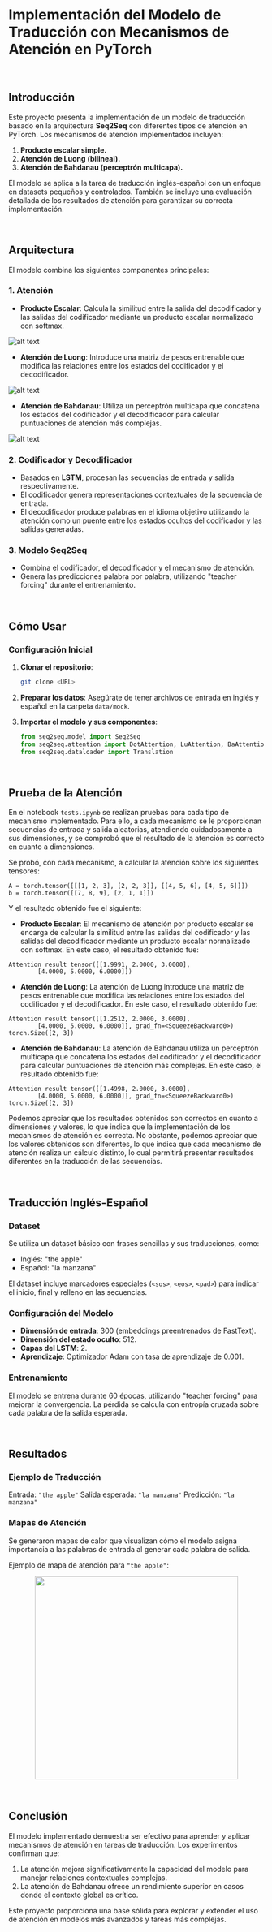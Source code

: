 # Implementación del Modelo de Traducción con Mecanismos de Atención en PyTorch

<br>

## Introducción

Este proyecto presenta la implementación de un modelo de traducción basado en la arquitectura **Seq2Seq** con diferentes tipos de atención en PyTorch. Los mecanismos de atención implementados incluyen:
1. **Producto escalar simple.**
2. **Atención de Luong (bilineal).**
3. **Atención de Bahdanau (perceptrón multicapa).**

El modelo se aplica a la tarea de traducción inglés-español con un enfoque en datasets pequeños y controlados. También se incluye una evaluación detallada de los resultados de atención para garantizar su correcta implementación.

<br>

## Arquitectura

El modelo combina los siguientes componentes principales:

### 1. **Atención**
   - **Producto Escalar**: Calcula la similitud entre la salida del decodificador y las salidas del codificador mediante un producto escalar normalizado con softmax.

![alt text](images/dot_product_attention.png)

   - **Atención de Luong**: Introduce una matriz de pesos entrenable que modifica las relaciones entre los estados del codificador y el decodificador.

![alt text](images/bilinear_attention.png)

   - **Atención de Bahdanau**: Utiliza un perceptrón multicapa que concatena los estados del codificador y el decodificador para calcular puntuaciones de atención más complejas.

![alt text](images/mlp_attention.png)

### 2. **Codificador y Decodificador**
   - Basados en **LSTM**, procesan las secuencias de entrada y salida respectivamente.
   - El codificador genera representaciones contextuales de la secuencia de entrada.
   - El decodificador produce palabras en el idioma objetivo utilizando la atención como un puente entre los estados ocultos del codificador y las salidas generadas.

### 3. **Modelo Seq2Seq**
   - Combina el codificador, el decodificador y el mecanismo de atención.
   - Genera las predicciones palabra por palabra, utilizando "teacher forcing" durante el entrenamiento.

<br>

## Cómo Usar

### Configuración Inicial
1. **Clonar el repositorio**:
   ```bash
   git clone <URL>
   ```
2. **Preparar los datos**:
   Asegúrate de tener archivos de entrada en inglés y español en la carpeta `data/mock`.

3. **Importar el modelo y sus componentes**:
   ```python
   from seq2seq.model import Seq2Seq
   from seq2seq.attention import DotAttention, LuAttention, BaAttention
   from seq2seq.dataloader import Translation
   ```

<br>

## Prueba de la Atención

En el notebook `tests.ipynb` se realizan pruebas para cada tipo de mecanismo implementado. Para ello, a cada mecanismo se le proporcionan secuencias de entrada y salida aleatorias, atendiendo cuidadosamente a sus dimensiones, y se comprobó que el resultado de la atención es correcto en cuanto a dimensiones.

Se probó, con cada mecanismo, a calcular la atención sobre los siguientes tensores:

```
A = torch.tensor([[[1, 2, 3], [2, 2, 3]], [[4, 5, 6], [4, 5, 6]]])
b = torch.tensor([[7, 8, 9], [2, 1, 1]])
```

Y el resultado obtenido fue el siguiente:

- **Producto Escalar**: El mecanismo de atención por producto escalar se encarga de calcular la similitud entre las salidas del codificador y las salidas del decodificador mediante un producto escalar normalizado con softmax. En este caso, el resultado obtenido fue:

```
Attention result tensor([[1.9991, 2.0000, 3.0000],
        [4.0000, 5.0000, 6.0000]])
```

- **Atención de Luong**: La atención de Luong introduce una matriz de pesos entrenable que modifica las relaciones entre los estados del codificador y el decodificador. En este caso, el resultado obtenido fue:

```
Attention result tensor([[1.2512, 2.0000, 3.0000],
        [4.0000, 5.0000, 6.0000]], grad_fn=<SqueezeBackward0>) torch.Size([2, 3])
```

- **Atención de Bahdanau**: La atención de Bahdanau utiliza un perceptrón multicapa que concatena los estados del codificador y el decodificador para calcular puntuaciones de atención más complejas. En este caso, el resultado obtenido fue:

```
Attention result tensor([[1.4998, 2.0000, 3.0000],
        [4.0000, 5.0000, 6.0000]], grad_fn=<SqueezeBackward0>) torch.Size([2, 3])
```

Podemos apreciar que los resultados obtenidos son correctos en cuanto a dimensiones y valores, lo que indica que la implementación de los mecanismos de atención es correcta. No obstante, podemos apreciar que los valores obtenidos son diferentes, lo que indica que cada mecanismo de atención realiza un cálculo distinto, lo cual permitirá presentar resultados diferentes en la traducción de las secuencias.

<br>

## Traducción Inglés-Español

### Dataset
Se utiliza un dataset básico con frases sencillas y sus traducciones, como:
- Inglés: "the apple"
- Español: "la manzana"

El dataset incluye marcadores especiales (`<sos>`, `<eos>`, `<pad>`) para indicar el inicio, final y relleno en las secuencias.

### Configuración del Modelo
- **Dimensión de entrada**: 300 (embeddings preentrenados de FastText).
- **Dimensión del estado oculto**: 512.
- **Capas del LSTM**: 2.
- **Aprendizaje**: Optimizador Adam con tasa de aprendizaje de 0.001.

### Entrenamiento
El modelo se entrena durante 60 épocas, utilizando "teacher forcing" para mejorar la convergencia. La pérdida se calcula con entropía cruzada sobre cada palabra de la salida esperada.

<br>

## Resultados

### Ejemplo de Traducción
Entrada: `"the apple"`
Salida esperada: `"la manzana"`
Predicción: `"la manzana"`

### Mapas de Atención
Se generaron mapas de calor que visualizan cómo el modelo asigna importancia a las palabras de entrada al generar cada palabra de salida. 

Ejemplo de mapa de atención para `"the apple"`:

<p align="center">
<img src="images/att_apple.png" width="400">
</p>

<br>

## Conclusión

El modelo implementado demuestra ser efectivo para aprender y aplicar mecanismos de atención en tareas de traducción. Los experimentos confirman que:
1. La atención mejora significativamente la capacidad del modelo para manejar relaciones contextuales complejas.
2. La atención de Bahdanau ofrece un rendimiento superior en casos donde el contexto global es crítico.

Este proyecto proporciona una base sólida para explorar y extender el uso de atención en modelos más avanzados y tareas más complejas.